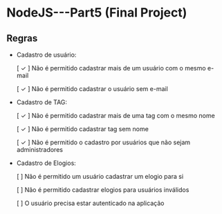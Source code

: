 ﻿# NodeJS---Part5 (Final Project)

## Regras 

- Cadastro de usuário: 
    
    [ ✓ ] Não é permitido cadastrar mais de um usuário com o mesmo e-mail 

    [ ✓ ] Não é permitido cadastrar o usuário sem e-mail 

- Cadastro de TAG:

    [ ✓ ] Não é permitido cadastrar mais de uma tag com o mesmo nome 

    [ ✓ ] Não é permitido cadastrar tag sem nome

    [ ✓ ] Não é permitido o cadastro por usuários que não sejam administradores 

- Cadastro de Elogios: 

    [ ] Não é permitido um usuário cadastrar um elogio para si

    [ ] Não é permitido cadastrar elogios para usuários inválidos 

    [ ] O usuário precisa estar autenticado na aplicação 